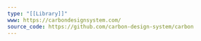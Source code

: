 ```yaml
---
type: "[[Library]]"
www: https://carbondesignsystem.com/
source_code: https://github.com/carbon-design-system/carbon
---
```

